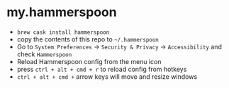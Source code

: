 # my.hammerspoon

- `brew cask install hammerspoon`
- copy the contents of this repo to `~/.hammerspoon`
- Go to `System Preferences` -> `Security & Privacy` -> `Accessibility` and check `Hammerspoon`
- Reload Hammerspoon config from the menu icon
- press `ctrl + alt + cmd + r` to reload config from hotkeys
- `ctrl + alt + cmd +` arrow keys will move and resize windows
